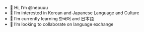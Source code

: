 - 👋 Hi, I’m @nepuuu
- 👀 I’m interested in Korean and Japanese Language and Culture
- 🌱 I’m currently learning 한국어 and 日本語
- 💞️ I’m looking to collaborate on language exchange

<!---
nepuuu/nepuuu is a ✨ special ✨ repository because its `README.md` (this file) appears on your GitHub profile.
You can click the Preview link to take a look at your changes.
--->
